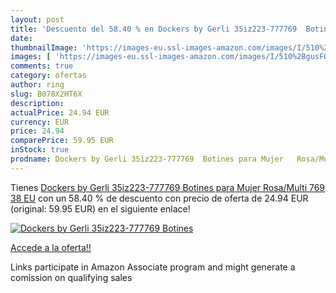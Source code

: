 ```yaml
---
layout: post
title: 'Descuento del 58.40 % en Dockers by Gerli 35iz223-777769  Botines'
date: 
thumbnailImage: 'https://images-eu.ssl-images-amazon.com/images/I/510%2BgusFOHL._SL200_.jpg'
images: [ 'https://images-eu.ssl-images-amazon.com/images/I/510%2BgusFOHL._SL200_.jpg' ]
comments: true
category: ofertas
author: ring
slug: B078X2HT6X
description:
actualPrice: 24.94 EUR
currency: EUR
price: 24.94
comparePrice: 59.95 EUR
inStock: true
prodname: Dockers by Gerli 35iz223-777769  Botines para Mujer   Rosa/Multi 769   38 EU
---
```


Tienes [Dockers by Gerli 35iz223-777769  Botines para Mujer   Rosa/Multi 769   38 EU](https://www.amazon.es/dp/B078X2HT6X/?tag=tolees-21) con un 58.40 % de descuento con precio de oferta de 24.94 EUR (original: 59.95 EUR) en el siguiente enlace!

[![Dockers by Gerli 35iz223-777769  Botines](https://images-eu.ssl-images-amazon.com/images/I/510%2BgusFOHL._SL200_.jpg)](https://www.amazon.es/dp/B078X2HT6X/?tag=tolees-21)

[Accede a la oferta!!](https://www.amazon.es/dp/B078X2HT6X/?tag=tolees-21)

Links participate in Amazon Associate program and might generate a comission on qualifying sales


